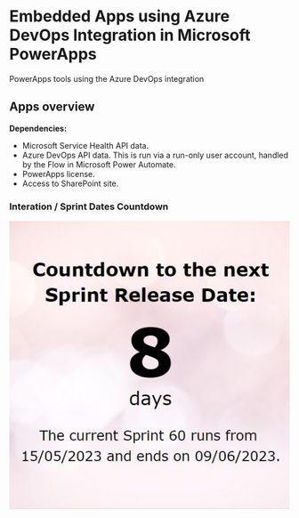 # Embedded Apps using Azure DevOps Integration in Microsoft PowerApps
PowerApps tools using the Azure DevOps integration

## Apps overview
**Dependencies:**
- Microsoft Service Health API data.
- Azure DevOps API data. This is run via a run-only user account, handled by the Flow in Microsoft Power Automate.
- PowerApps license.
- Access to SharePoint site.

### Interation / Sprint Dates Countdown
![Screenshot showing embedded Azure DevOps current sprint countdown app built in Microsoft PowerApps](https://github.com/morganmcl99/azure-devops-powerapps/blob/287261e24bfd9848980330c6928d25e9b4e2d115/countdown_sprint_release_date_app.jpg?raw=true)

### 

###
